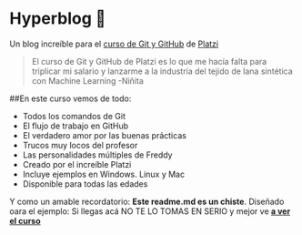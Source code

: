 # Hyperblog 💚
Un blog increíble para el [curso de Git y GitHub](https://platzi.com/cursos/git-github/ "Curso de Git y GitHub") de [Platzi](https://platzi.com/ "Platzi")
>El curso de Git y GitHub de Platzi es lo que me hacía falta para triplicar mi salario y lanzarme a la industría del tejido de lana sintética con Machine Learning
>-Niñita

##En este curso vemos de todo: 
* Todos los comandos de Git
* El flujo de trabajo en GitHub
* El verdadero amor por las buenas prácticas
* Trucos muy locos del profesor 
* Las personalidades múltiples de Freddy
* Creado por el increíble Platzi
* Incluye ejemplos en Windows. Linux y Mac
* Disponible para todas las edades

Y como un amable recordatorio: **Este readme.md es un chiste**. Diseñado oara el ejemplo: Si llegas acá NO TE LO TOMAS EN SERIO y mejor ve [**a ver el curso**](https://platzi.com/cursos/git-github "Curso de Git y GitHub")